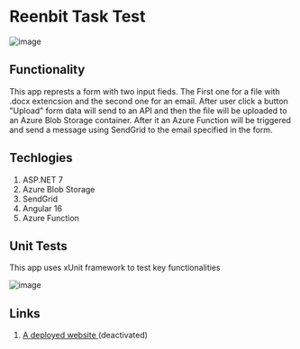 # Reenbit Task Test 

![image](https://github.com/olehkavetskyi/ReenbitTest/assets/110283090/4a97653c-bfd0-45e2-89f0-b45ac9e62e39)

## Functionality

This app represts a form with two input fieds. The First one for a file with .docx extencsion and the second one for an email. After user click a button "Upload" form data will send to an API and then the file will be uploaded to an Azure Blob Storage container. After it an  Azure Function will be triggered and send a message using SendGrid to the email specified in the form. 

## Techlogies

1. ASP.NET 7
2. Azure Blob Storage
3. SendGrid
4. Angular 16
5. Azure Function

## Unit Tests

This app uses xUnit framework to test key functionalities

![image](https://github.com/olehkavetskyi/ReenbitTest/assets/110283090/af1b10ea-2ef8-4553-b8c9-4896f27207e9)

## Links

1. [A deployed website  ](https://reenbittestclient.azurewebsites.net/) (deactivated)
